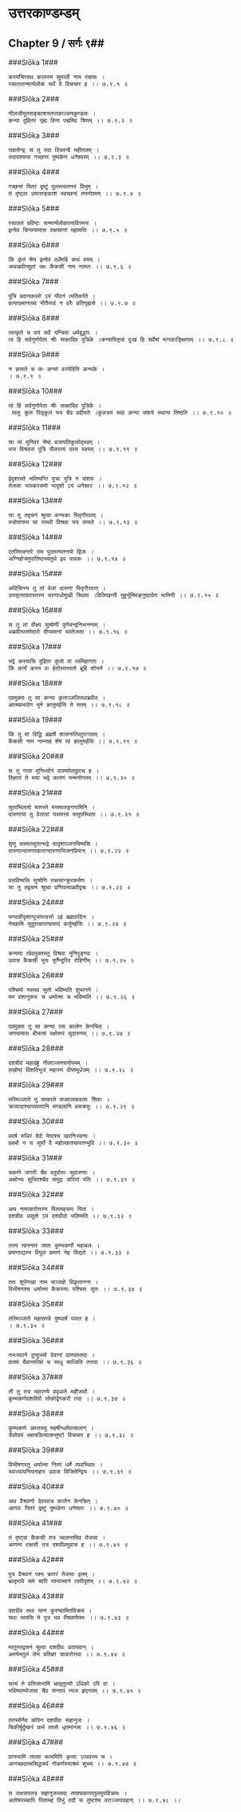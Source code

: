 उत्तरकाण्डम्डम्
===============================


## Chapter 9  / सर्गः ९##


###Slōka 1###


    कस्यचित्त्वथ कालस्य सुमाली नाम राक्षसः ।
    रसातलान्मर्त्यलोकं सर्वं वै विचचार ह ।। ७.९.१ ॥


###Slōka 2###


    नीलजीमूतसङ्काशस्तप्तकाञ्चनकुण्डलः ।
    कन्यां दुहितरं गृह्य विना पद्ममिव श्रियम् ।। ७.९.२ ॥


###Slōka 3###


    राक्षसेन्द्रः स तु तदा विचरन्वै महीतलम् ।
    तदापश्यत्स गच्छन्तं पुष्पकेण धनेश्वरम् ।। ७.९.३ ॥


###Slōka 4###


    गच्छन्तं पितरं द्रष्टुं पुलस्त्यतनयं विभुम् ।
    तं दृष्ट्वा ऽमरसङ्काशं स्वच्छन्दं तपनोपमम् ।। ७.९.४ ॥


###Slōka 5###


    रसातलं प्रविष्टः सन्मर्त्यलोकात्सविस्मयः ।
    इत्येवं चिन्तयामास राक्षसानां महामतिः ।। ७.९.५ ॥


###Slōka 6###


    किं कृतं श्रेय इत्येवं वर्धेमहि कथं वयम् ।
    अथाब्रवीत्सुतां रक्षः कैकसीं नाम नामतः ।। ७.९.६ ॥


###Slōka 7###


    पुत्रि प्रदानकालो ऽयं यौवनं व्यतिवर्तते ।
    प्रत्याख्यानाच्च भीतैस्त्वं न वरैः प्रतिगृह्यसे ।। ७.९.७ ॥


###Slōka 8###


    त्वत्कृते च वयं सर्वे यन्त्रिता धर्मबुद्धयः ।
    त्वं हि सर्वगुणोपेता श्रीः साक्षादिव पुत्रिके ।कन्यापितृत्वं दुःखं हि सर्वेषां मानकाङ्क्षिणाम् ।। ७.९.८ ॥


###Slōka 9###


    न ज्ञायते च कः कन्यां वरयेदिति कन्यके ।
    । ७.९.९ ॥


###Slōka 10###


    त्वं हि सर्वगुणोपेता श्रीः साक्षादिव पुत्रिके ।
     मातुः कुलं पितृकुलं यत्र चैव प्रदीयते ।कुलत्रयं सदा कन्या संशये स्थाप्य तिष्ठति ।। ७.९.१० ॥


###Slōka 11###


    सा त्वं मुनिवरं श्रेष्ठं प्रजापतिकुलोद्भवम् ।
    भज विश्रवसं पुत्रि पौलस्त्यं वरय स्वयम् ।। ७.९.११ ॥


###Slōka 12###


    ईदृशास्ते भविष्यन्ति पुत्राः पुत्रि न संशयः ।
    तेजसा भास्करसमो यादृशो ऽयं धनेश्वरः ।। ७.९.१२ ॥


###Slōka 13###


    सा तु तद्वचनं श्रुत्वा कन्यका पितृगौरवात् ।
    तत्रोपागम्य सा तस्थौ विश्रवा यत्र तप्यते ।। ७.९.१३ ॥


###Slōka 14###


    एतस्मिन्नन्तरे राम पुलस्त्यतनयो द्विजः ।
    अग्निहोत्रमुपातिष्ठच्चतुर्थ इव पावकः ।। ७.९.१४ ॥


###Slōka 15###


    अविचिन्त्य तु तां वेलां दारुणां पितृगौरवात् ।
    उपसृत्याग्रतस्तस्य चरणाधोमुखी स्थिता ।विलिखन्ती मुहुर्भूमिमङ्गुष्ठाग्रेण भामिनी ।। ७.९.१५ ॥


###Slōka 16###


    स तु तां वीक्ष्य सुश्रोणीं पूर्णचन्द्रनिभाननाम् ।
    अब्रवीत्परमोदारो दीप्यमानां स्वतेजसा ।। ७.९.१६ ॥


###Slōka 17###


    भद्रे कस्यासि दुहिता कुतो वा त्वमिहागता ।
    किं कार्यं कस्य वा हेतोस्तत्त्वतो ब्रूहि शोभने ।। ७.९.१७ ॥


###Slōka 18###


    एवमुक्ता तु सा कन्या कृताञ्जलिरथाब्रवीत् ।
    आत्मप्रभावेण मुने ज्ञातुमर्हसि मे मतम् ।। ७.९.१८ ॥


###Slōka 19###


    किं तु मां विद्धि ब्रह्मर्षे शासनात्पितुरागताम् ।
    कैकसी नाम नाम्नाहं शेषं त्वं ज्ञातुमर्हसि ।। ७.९.१९ ॥


###Slōka 20###


    स तु गत्वा मुनिर्ध्यानं वाक्यमेतदुवाच ह ।
    विज्ञातं ते मया भद्रे कारणं यन्मनोगतम् ।। ७.९.२० ॥


###Slōka 21###


    सुताभिलाषो मत्तस्ते मत्तमातङ्गगामिनि ।
    दारुणायां तु वेलायां यस्मात्त्वं मामुपस्थिता ।। ७.९.२१ ॥


###Slōka 22###


    शृणु तस्मात्सुतान्भद्रे यादृशाञ्जनयिष्यसि ।
    दारुणान्दारुणाकारान्दारुणाभिजनप्रियान् ।। ७.९.२२ ॥


###Slōka 23###


    प्रसविष्यसि सुश्रोणि राक्षसान्क्रूरकर्मणः ।
    सा तु तद्वचनं श्रुत्वा प्रणिपत्याब्रवीद्वचः ।। ७.९.२३ ॥


###Slōka 24###


    भगवन्नीदृशान्पुत्रांस्त्वत्तो ऽहं ब्रह्मवादिनः ।
    नेच्छामि सुदुराचारान्प्रसादं कर्तुमर्हसि ।। ७.९.२४ ॥


###Slōka 25###


    कन्यया त्वेवमुक्तस्तु विश्रवा मुनिपुङ्गवः ।
    उवाच कैकसीं भूयः पूर्णेन्दुरिव रोहिणीम् ।। ७.९.२५ ॥


###Slōka 26###


    पश्चिमो यस्तव सुतो भविष्यति शुभानने ।
    मम वंशानुरूपः स धर्मात्मा च भविष्यति ।। ७.९.२६ ॥


###Slōka 27###


    एवमुक्ता तु सा कन्या राम कालेन केनचित् ।
    जनयामास बीभत्सं रक्षोरूपं सुदारुणम् ।। ७.९.२७ ॥


###Slōka 28###


    दशग्रीवं महादंष्ट्रं नीलाञ्जनचयोपमम् ।
    ताम्रोष्ठं विंशतिभुजं महास्यं दीप्तमूर्धजम् ।। ७.९.२८ ॥


###Slōka 29###


    तस्मिञ्जाते तु तत्काले सज्वालकवलाः शिवाः ।
    क्रव्यादाश्चापसव्यानि मण्डलानि प्रचक्रमुः ।। ७.९.२९ ॥


###Slōka 30###


    ववर्ष रुधिरं देवो मेघाश्च खरनिःस्वनाः ।
    प्रबभौ न च सूर्यो वै महोल्काश्चापतन्भुवि ।। ७.९.३० ॥


###Slōka 31###


    चकम्पे जगती चैव ववुर्वाताः सुदारुणाः ।
    अक्षोभ्यः क्षुभितश्चैव समुद्रः सरितां पतिः ।। ७.९.३१ ॥


###Slōka 32###


    अथ नामाकरोत्तस्य पितामहसमः पिता ।
    दशग्रीवः प्रसूतो ऽयं दशग्रीवो भविष्यति ।। ७.९.३२ ॥


###Slōka 33###


    तस्य त्वनन्तरं जातः कुम्भकर्णो महाबलः ।
    प्रमाणाद्यस्य विपुलं प्रमाणं नेह विद्यते ।। ७.९.३३ ॥


###Slōka 34###


    ततः शूर्पणखा नाम सञ्जज्ञे विकृतानना ।
    विभीषणश्च धर्मात्मा कैकस्याः पश्चिमः सुतः ।। ७.९.३४ ॥


###Slōka 35###


    तस्मिञ्जाते महासत्त्वे पुष्पवर्षं पपात ह ।
    । ७.९.३५ ॥


###Slōka 36###


    नभःस्थाने दुन्दुभयो देवानां प्राणदंस्तदा ।
    वाक्यं चैवान्तरिक्षे च साधु साध्विति तत्तदा ।। ७.९.३६ ॥


###Slōka 37###


    तौ तु तत्र महारण्ये ववृधाते महौजसौ ।
    कुम्भकर्णदशग्रीवौ लोकोद्वेगकरौ तदा ।। ७.९.३७ ॥


###Slōka 38###


    कुम्भकर्णः प्रमत्तस्तु महर्षीन्धर्मवत्सलान् ।
    त्रैलोक्यं भक्षयन्नित्यासन्तुष्टो विचचार ह ।। ७.९.३८ ॥


###Slōka 39###


    विभीषणस्तु धर्मात्मा नित्यं धर्मे व्यवस्थितः ।
    स्वाध्यायनियताहार उवास विजितेन्द्रियः ।। ७.९.३९ ॥


###Slōka 40###


    अथ वैश्रवणो देवस्तत्र कालेन केनचित् ।
    आगतः पितरं द्रष्टुं पुष्पकेण धनेश्वरः ।। ७.९.४० ॥


###Slōka 41###


    तं दृष्ट्वा कैकसी तत्र ज्वलन्तमिव तेजसा ।
    आगम्य राक्षसी तत्र दशग्रीवमुवाच ह ।। ७.९.४१ ॥


###Slōka 42###


    पुत्र वैश्रवणं पश्य भ्रातरं तेजसा वृतम् ।
    भ्रातृभावे समे चापि पश्यात्मानं त्वमीदृशम् ।। ७.९.४२ ॥


###Slōka 43###


    दशग्रीव तथा यत्नं कुरुष्वामितविक्रम ।
    यथा त्वमसि मे पुत्र भव र्वैश्रवणोपमः ।। ७.९.४३ ॥


###Slōka 44###


    मातुस्तद्वचनं श्रुत्वा दशग्रीवः प्रतापवान् ।
    अमर्षमतुलं लेभे प्रतिज्ञां चाकरोत्तदा ।। ७.९.४४ ॥


###Slōka 45###


    सत्यं ते प्रतिजानामि भ्रातृतुल्यो ऽधिको ऽपि वा ।
    भविष्याम्योजसा चैव सन्तापं त्यज हृद्गतम् ।। ७.९.४५ ॥


###Slōka 46###


    ततस्तेनैव कोपेन दशग्रीवः सहानुजः ।
    चिकीर्षुर्दुष्करं कर्म तपसे धृतमानसः ।। ७.९.४६ ॥


###Slōka 47###


    प्राप्स्यामि तपसा काममिति कृत्वा ऽध्यवस्य च ।
    आगच्छदात्मसिद्ध्यर्थं गोकर्णस्याश्रमं शुभम् ।। ७.९.४७ ॥


###Slōka 48###


    स राक्षसस्तत्र सहानुजस्तदा तपश्चकारातुलमुग्रविक्रमः ।
    अतोषयच्चापि पितामहं विभुं ददौ स तुष्टश्च वराञ्जयावहान् ।। ७.९.४८ ।।


